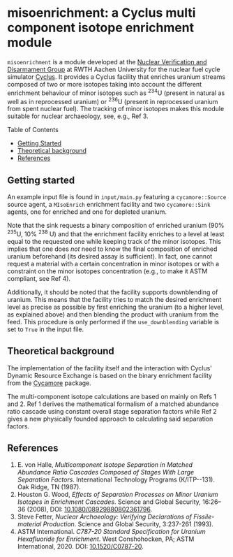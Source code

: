 # misoenrichment: a Cyclus multi component isotope enrichment module

`misoenrichment` is a module developed at the [Nuclear Verification and Disarmament Group](https://www.nvd.rwth-aachen.de/) at RWTH Aachen University for the nuclear fuel cycle simulator
[Cyclus](http://fuelcycle.org). It provides a Cyclus facility that enriches 
uranium streams composed of two or more isotopes taking into account the 
different enrichment behaviour of minor isotopes such as <sup>234</sup>U (present in
natural as well as in reprocessed uranium) or <sup>236</sup>U (present in 
reprocessed uranium from spent nuclear fuel). The tracking of minor
isotopes makes this module suitable for nuclear archaeology, see, e.g., Ref 3.

Table of Contents
- [Getting Started](#getting-started)
- [Theoretical background](#theoretical-background)
- [References](#references)

## Getting started
An example input file is found in `input/main.py` featuring a
`cycamore::Source` source agent, a `MIsoEnrich` enrichment facility and two
`cycamore::Sink` agents, one for enriched and one for depleted uranium. 

Note that the sink requests a binary composition of enriched uranium (90% 
<sup>235</sup>U, 10% <sup>238</sup> U) and that the enrichment facility
enriches to a level at least equal to the requested one while keeping track
 of the minor isotopes. This implies that one does _not_ need to know the 
final composition of enriched uranium beforehand (its desired assay is 
sufficient). In fact, one cannot request a material with a certain 
concentration in minor isotopes or with a constraint on the minor isotopes
concentration (e.g., to make it ASTM compliant, see Ref 4).

Additionally, it should be noted that the facility supports downblending of
uranium. This means that the facility tries to match the desired enrichment
level as precise as possible by first enriching the uranium (to a higher 
level, as explained above) and then blending the product with uranium from
the feed. This procedure is only performed if the `use_downblending`
variable is set to `True` in the input file.

## Theoretical background
The implementation of the facility itself and the interaction with Cyclus'
Dynamic Resource Exchange is based on the binary enrichment facility from 
the [Cycamore](https://github.com/cyclus/cycamore) package.

The multi-component isotope calculations are based on mainly on Refs 1 and 2.
Ref 1 derives the mathematical formalism of a matched abundance ratio cascade
using constant overall stage separation factors while Ref 2 gives a new 
physically founded approach to calculating said separation factors.

## References

1. E. von Halle, _Multicomponent Isotope Separation in Matched Abundance 
  Ratio Cascades Composed of Stages With Large Separation Factors_. 
  International Technology Programs (K/ITP--131). Oak Ridge, TN (1987).
2. Houston G. Wood, _Effects of Separation Processes on Minor Uranium 
  Isotopes in Enrichment Cascades_. Science and Global Security, 16:26–36
  (2008), DOI: [10.1080/08929880802361796](https://doi.org/10.1080/08929880802361796).
3. Steve Fetter, _Nuclear Archaeology: Verifying Declarations of 
  Fissile-material Production_. Science and Global Security, 3:237-261
  (1993).
4. ASTM International. _C787-20 Standard Specification for Uranium 
  Hexafluoride for Enrichment_. West Conshohocken, PA; ASTM International, 2020. 
  DOI: [10.1520/C0787-20](https://doi.org/10.1520/C0787-20).
